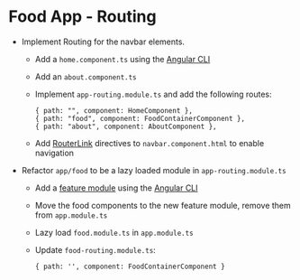 # Food App - Routing

- Implement Routing for the navbar elements.
    - Add a `home.component.ts` using the [Angular CLI](https://angular.io/cli/generate#component-command)
    - Add an `about.component.ts`
    - Implement `app-routing.module.ts` and add the following routes: 

        ```
        { path: "", component: HomeComponent },
        { path: "food", component: FoodContainerComponent },
        { path: "about", component: AboutComponent },
        ```
    - Add [RouterLink](https://angular.io/api/router/RouterLink) directives to `navbar.component.html` to enable navigation

- Refactor `app/food` to be a lazy loaded module in `app-routing.module.ts`
    - Add a [feature module](https://angular.io/guide/feature-modules) using the [Angular CLI](https://angular.io/cli/generate#module-command)
    - Move the food components to the new feature module, remove them from `app.module.ts`
    - Lazy load `food.module.ts` in `app.module.ts`
    - Update `food-routing.module.ts`:

        ```
        { path: '', component: FoodContainerComponent }
        ```

